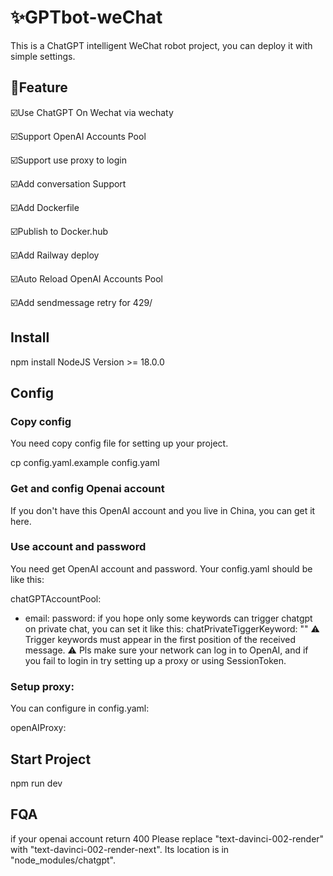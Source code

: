 # ✨GPTbot-weChat
This is a ChatGPT intelligent WeChat robot project, you can deploy it with simple settings.

## 🌟Feature
 ☑️Use ChatGPT On Wechat via wechaty  

 ☑️Support OpenAI Accounts Pool  

 ☑️Support use proxy to login 

 ☑️Add conversation Support  

 ☑️Add Dockerfile  

 ☑️Publish to Docker.hub  

 ☑️Add Railway deploy  

 ☑️Auto Reload OpenAI Accounts Pool  

 ☑️Add sendmessage retry for 429/  

## Install
npm install
NodeJS Version >= 18.0.0
## Config
### Copy config
You need copy config file for setting up your project.

cp config.yaml.example config.yaml
### Get and config Openai account
If you don't have this OpenAI account and you live in China, you can get it here.

### Use account and password
You need get OpenAI account and password. Your config.yaml should be like this:

chatGPTAccountPool:
  - email: <your email>
    password: <your password>
if you hope only some keywords can trigger chatgpt on private chat, you can set it like this:
chatPrivateTiggerKeyword: ""
⚠️ Trigger keywords must appear in the first position of the received message. ⚠️ Pls make sure your network can log in to OpenAI, and if you fail to login in try setting up a proxy or using SessionToken.

### Setup proxy:

You can configure in config.yaml:

openAIProxy: <Your Proxy>

## Start Project
npm run dev

## FQA
if your openai account return 400 Please replace "text-davinci-002-render" with "text-davinci-002-render-next". Its location is in "node_modules/chatgpt".

